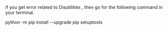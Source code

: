 if you get error related to Disutilities , then  go for the following command in your  terminal.



python -m pip install --upgrade pip setuptools
